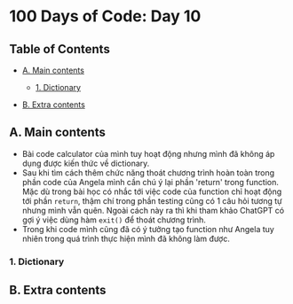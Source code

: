 # 100 Days of Code: Day 10

## Table of Contents

- [A. Main contents](#a-main-contents)
  - [1. Dictionary](#1-dictionary)


- [B. Extra contents](#b-extra-contents)

## A. Main contents

- Bài code calculator của mình tuy hoạt động nhưng mình đã không áp dụng được kiến thức về dictionary.
- Sau khi tìm cách thêm chức năng thoát chương trình hoàn toàn trong phần code của Angela mình cần chú ý lại phần 'return' trong function.
Mặc dù trong bài học có nhắc tới việc code của function chỉ hoạt động tới phần `return`, thậm chí trong phần testing cũng có 1 câu hỏi tương tự nhưng mình vẫn quên. Ngoài cách này ra thì khi tham khảo ChatGPT có gợi ý việc dùng hàm `exit()` để thoát chương trình.
- Trong khi code mình cũng đã có ý tưởng tạo function như Angela tuy nhiên trong quá trình thực hiện mình đã không làm được. 

### 1. Dictionary




## B. Extra contents